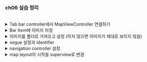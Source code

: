 ### ch06 실습 정리

<br>

<details>
  <summary> Tab bar controller에서 MapViewController 연결하기</summary>
  <div markdown="1">
    <img width="439" alt="스크린샷 2024-04-19 오후 4 45 23" src="https://github.com/MinseoKangQ/ios-study/assets/98332877/af9a1c63-e6df-4f4a-82e5-4d604d712514">
    <br>
    <img width="199" alt="스크린샷 2024-04-19 오후 4 45 36" src="https://github.com/MinseoKangQ/ios-study/assets/98332877/c7c40d3a-b1b4-4548-bc1b-06f20f764629">
    <br>
    <img width="380" alt="스크린샷 2024-04-19 오후 4 45 53" src="https://github.com/MinseoKangQ/ios-study/assets/98332877/ea82f290-2fa1-4910-80a3-06ffa04865e0">
    <br>
    <img width="380" alt="스크린샷 2024-04-19 오후 4 46 00" src="https://github.com/MinseoKangQ/ios-study/assets/98332877/ed15f63f-3147-4c5e-bcbe-1060cd79496b">
  </div>
</details>

<details>
  <summary> Bar Item에 이미지 지정</summary>
  <div markdown="1">
    <img width="807" alt="Bar Item에 아이콘 지정" src="https://github.com/MinseoKangQ/ios-study/assets/98332877/1b905d0a-0880-4b59-beb6-1b700537ffbc">
  </div>
</details>

<details>
  <summary> 이미지를 폴더로 가져오고 설정 (하지 않으면 이미지가 제대로 보이지 않음)</summary>
  <div markdown="1">
    <img width="1006" alt="이미지 render 이거 하지 않으면 이미지가 정상적으로 보이지 않음" src="https://github.com/MinseoKangQ/ios-study/assets/98332877/24bdae83-0ff6-4565-a8a0-af87ec91c15b">
  </div>
</details>

<details>
  <summary> segue 설정과 identifier</summary>
  <div markdown="1">
    <img width="603" alt="segue 설정" src="https://github.com/MinseoKangQ/ios-study/assets/98332877/d21dd4f7-47b8-4cb4-a290-27078f87903d">
    <img width="690" alt="segue identifier" src="https://github.com/MinseoKangQ/ios-study/assets/98332877/d90d184c-f1f0-4182-a956-771c9efd4963">
  </div>
</details>

<details>
  <summary> navigation controller 설정</summary>
  <div markdown="1">
    <img width="690" alt="mapviewcontroller에 uinavigationController 적용" src="https://github.com/MinseoKangQ/ios-study/assets/98332877/5f734865-c44d-43fa-b32f-1c4be32bfb5a">
    <img width="409" alt="navigation controller 생성됨" src="https://github.com/MinseoKangQ/ios-study/assets/98332877/fc738be8-a30e-4e1d-94cd-8cdd7c5853c9">
  </div>
</details>

<details>
  <summary> map layout의 시작을 superview로 변경</summary>
  <div markdown="1">
    <img width="937" alt="map 레이아웃 이상함 고침 -  superview로!" src="https://github.com/MinseoKangQ/ios-study/assets/98332877/53fc496a-a159-4c7e-b131-2571676d3f06">
  </div>
</details>

